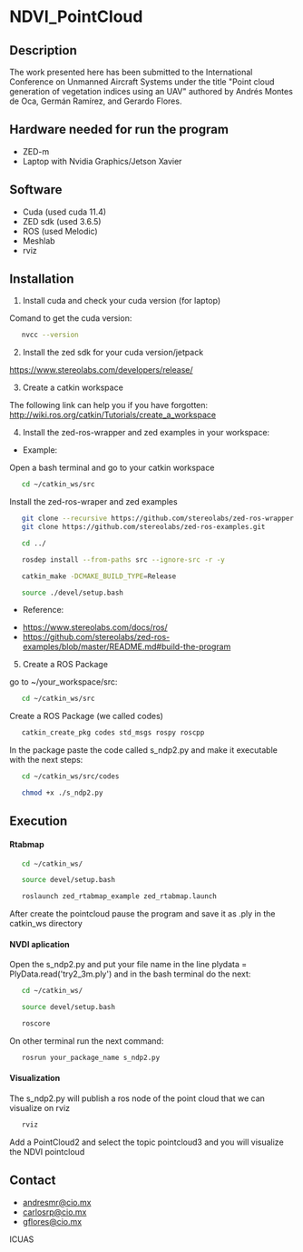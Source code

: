 # NDVI_PointCloud



## Description 

The work presented here has been submitted to the International Conference on Unmanned Aircraft Systems under the title "Point cloud generation of vegetation indices using an UAV" authored by Andrés Montes de Oca, Germán Ramírez, and Gerardo Flores.


## Hardware needed for run the program

- ZED-m
- Laptop with Nvidia Graphics/Jetson Xavier


## Software 

- Cuda (used cuda 11.4)
- ZED sdk (used 3.6.5)
- ROS (used Melodic)
- Meshlab
- rviz

## Installation

1. Install cuda and check your cuda version (for laptop)

Comand to get the cuda version:
```sh
   nvcc --version
```

2. Install the zed sdk for your cuda version/jetpack

https://www.stereolabs.com/developers/release/


3. Create a catkin workspace

The following link can help you if you have forgotten:
http://wiki.ros.org/catkin/Tutorials/create_a_workspace


4. Install the zed-ros-wrapper and zed examples in your workspace:

* Example:

Open a bash terminal and go to your catkin workspace
```sh
   cd ~/catkin_ws/src
```
Install the zed-ros-wraper and zed examples
```sh
   git clone --recursive https://github.com/stereolabs/zed-ros-wrapper.git
   git clone https://github.com/stereolabs/zed-ros-examples.git
```
```sh
   cd ../
```
```sh
   rosdep install --from-paths src --ignore-src -r -y
```
```sh
   catkin_make -DCMAKE_BUILD_TYPE=Release
```
```sh
   source ./devel/setup.bash
```

* Reference:
- https://www.stereolabs.com/docs/ros/
- https://github.com/stereolabs/zed-ros-examples/blob/master/README.md#build-the-program


5. Create a ROS Package

go to ~/your_workspace/src:

```sh
   cd ~/catkin_ws/src 
```

Create a ROS Package (we called codes)

```sh
   catkin_create_pkg codes std_msgs rospy roscpp 
```

In the package paste the code called s_ndp2.py and make it executable with the next steps:

```sh
   cd ~/catkin_ws/src/codes 
```
```sh
   chmod +x ./s_ndp2.py
```

## Execution

#### Rtabmap

```sh
   cd ~/catkin_ws/
```
```sh
   source devel/setup.bash
```

```sh
   roslaunch zed_rtabmap_example zed_rtabmap.launch
```
After create the pointcloud pause the program and save it as .ply in the catkin_ws directory

#### NVDI aplication

Open the s_ndp2.py and put your file name in the line plydata = PlyData.read('try2_3m.ply') and in the bash terminal do the next:

```sh
   cd ~/catkin_ws/
```
```sh
   source devel/setup.bash
```
```sh
   roscore
```

On other terminal run the next command:
```sh
   rosrun your_package_name s_ndp2.py
```

#### Visualization

The s_ndp2.py will publish a ros node of the point cloud that we can visualize on rviz

```sh
   rviz
```
Add a PointCloud2 and select the topic pointcloud3 and you will visualize the NDVI pointcloud


## Contact

- andresmr@cio.mx
- carlosrp@cio.mx 
- gflores@cio.mx

ICUAS
